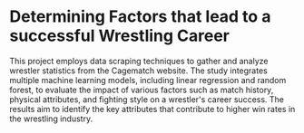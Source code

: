 # Determining Factors that lead to a successful Wrestling Career
This project employs data scraping techniques to gather and analyze wrestler statistics from the Cagematch website. The study integrates multiple machine learning models, including linear regression and random forest, to evaluate the impact of various factors such as match history, physical attributes, and fighting style on a wrestler's career success. The results aim to identify the key attributes that contribute to higher win rates in the wrestling industry.
